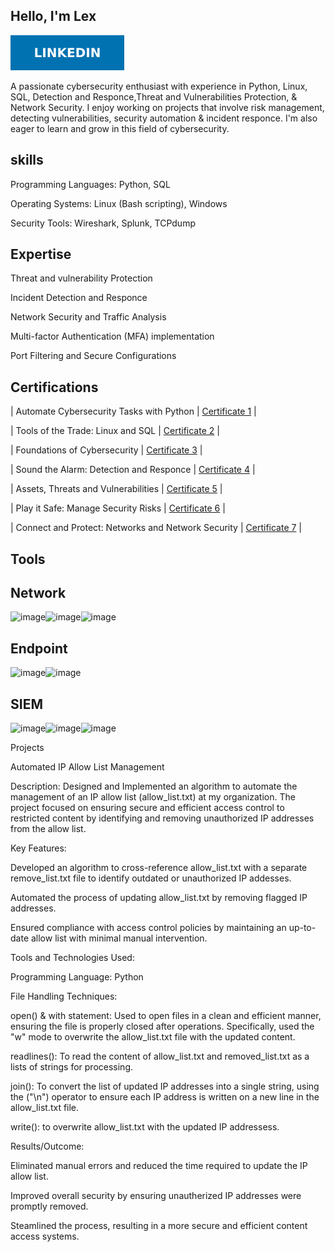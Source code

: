 ## Hello, I'm Lex

[![LinkedIn](68747470733a2f2f696d672e736869656c64732e696f2f62616467652f2d4c696e6b6564496e2d3030373262313f267374796c653d666f722d7468652d6261646765266c6f676f3d6c696e6b6564696e266c6f676f436f6c6f723d7768697465.svg)](https://www.linkedin.com/in/alex-dunbar-724469348)


A passionate cybersecurity enthusiast with experience in Python, Linux, SQL, Detection and Responce,Threat and Vulnerabilities Protection, & Network Security. I enjoy working on projects that involve risk management, detecting vulnerabilities, security automation & incident responce. I'm also eager to learn and grow in this field of cybersecurity.

## skills

Programming Languages: Python, SQL 

Operating Systems: Linux (Bash scripting), Windows

Security Tools: Wireshark, Splunk, TCPdump

## Expertise

Threat and vulnerability Protection

Incident Detection and Responce

Network Security and Traffic Analysis

Multi-factor Authentication (MFA)
implementation

Port Filtering and Secure Configurations

##  Certifications

| Automate Cybersecurity Tasks with Python | [Certificate 1](https://coursera.org/share/550e29f0a76a16f21adddb213c3f070b) |
 

| Tools of the Trade: Linux and SQL | [Certificate 2](https://coursera.org/share/ef69ff986edf5a29aaa5a463e9dc5b9e) |
 
 

| Foundations of Cybersecurity | [Certificate 3](https://coursera.org/share/4ab30be9a0436ecdd4f892bd5af2f32f) |
 
 

| Sound the Alarm: Detection and Responce | [Certificate 4](https://coursera.org/share/1c1ad563ec316c5cca946679a9f129c1)
 |

| Assets, Threats and Vulnerabilities | [Certificate 5](https://coursera.org/share/1c1ad563ec316c5cca946679a9f129c1)
 |

| Play it Safe: Manage Security Risks | [Certificate 6](https://coursera.org/share/7d3483eddb86948ef2f3758654835015)
 |

| Connect and Protect: Networks and Network Security | [Certificate 7](https://coursera.org/share/5915fc00b13fae2e64b473c2a2e138f9)
 |


## Tools

## Network

![image](https://github.com/user-attachments/assets/de7a015d-8dd7-4c74-9262-77d9ef9b6608)![image](https://github.com/user-attachments/assets/f0e09856-229b-406c-9c05-6f166d6afd04)![image](https://github.com/user-attachments/assets/3b97d368-76fd-4a0e-9473-01741e065279)

## Endpoint

![image](https://github.com/user-attachments/assets/4855a011-7324-4c33-bc82-fe168f178c8c)![image](https://github.com/user-attachments/assets/2e9ac4cb-f636-4822-aad0-d4675a5e2e5a)

## SIEM

![image](https://github.com/user-attachments/assets/5d66cecd-0096-4382-9bd2-4420d85be9b8)![image](https://github.com/user-attachments/assets/308a46b2-cfb9-4fb9-b1d7-c2baf4727dfd)![image](https://github.com/user-attachments/assets/3a9e1e75-762e-4435-a6d1-146ac614b08e)







Projects

Automated IP Allow List Management

Description:
Designed and Implemented an algorithm to automate the
management of an IP allow list (allow_list.txt) at my
organization. The project focused on ensuring secure
and efficient access control to restricted content by
identifying and removing unauthorized IP addresses
from the allow list.

Key Features:

 Developed an algorithm to cross-reference allow_list.txt
 with a separate remove_list.txt file to identify outdated or
 unauthorized IP addesses.

 Automated the process of updating allow_list.txt by removing 
 flagged IP addresses.

 Ensured compliance with access control policies by maintaining
 an up-to-date allow list with minimal manual intervention.

Tools and Technologies Used:

 Programming Language: Python

 File Handling Techniques: 

  open() & with statement: Used to open files in a clean and
  efficient manner, ensuring the file is properly closed after
  operations. Specifically, used the "w" mode to overwrite the
  allow_list.txt file with the updated content.
  
  readlines(): To read the content of allow_list.txt and 
  removed_list.txt as a lists of strings for processing.

  join(): To convert the list of updated IP addresses into
  a single string, using the ("\n") operator to ensure
  each IP address is written on a new line in the allow_list.txt
  file.

  write(): to overwrite allow_list.txt with the updated IP
  addressess. 

Results/Outcome:

 Eliminated manual errors and reduced the time required to
 update the IP allow list.

 Improved overall security by ensuring unautherized IP 
 addresses were promptly removed.

 Steamlined the process, resulting in a more secure and
 efficient content access systems.

  

  


 




